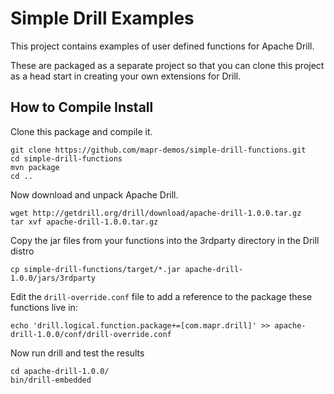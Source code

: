 # Simple Drill Examples
This project contains examples of user defined functions for Apache Drill.  

These are packaged as a separate project so that you can clone this project as a head start in creating your own 
extensions for Drill.

## How to Compile Install
Clone this package and compile it.

    git clone https://github.com/mapr-demos/simple-drill-functions.git
    cd simple-drill-functions
    mvn package
    cd ..
    
Now download and unpack Apache Drill. 

    wget http://getdrill.org/drill/download/apache-drill-1.0.0.tar.gz
    tar xvf apache-drill-1.0.0.tar.gz

Copy the jar files from your functions into the 3rdparty directory in the Drill distro

    cp simple-drill-functions/target/*.jar apache-drill-1.0.0/jars/3rdparty

Edit the `drill-override.conf` file to add a reference to the package these functions live in:

    echo 'drill.logical.function.package+=[com.mapr.drill]' >> apache-drill-1.0.0/conf/drill-override.conf

Now run drill and test the results

    cd apache-drill-1.0.0/
    bin/drill-embedded
    

